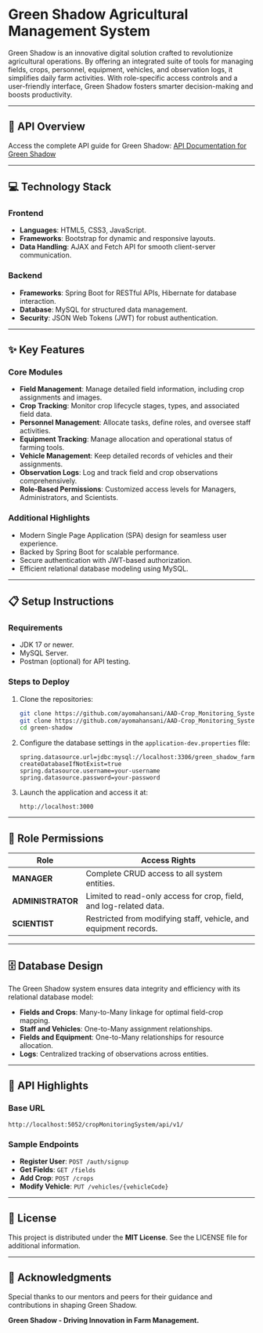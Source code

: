 # Green Shadow Agricultural Management System

Green Shadow is an innovative digital solution crafted to revolutionize agricultural operations. By offering an integrated suite of tools for managing fields, crops, personnel, equipment, vehicles, and observation logs, it simplifies daily farm activities. With role-specific access controls and a user-friendly interface, Green Shadow fosters smarter decision-making and boosts productivity.

---

## 📘 API Overview
Access the complete API guide for Green Shadow:
[API Documentation for Green Shadow](#)

---

## 💻 Technology Stack
### Frontend
- **Languages**: HTML5, CSS3, JavaScript.
- **Frameworks**: Bootstrap for dynamic and responsive layouts.
- **Data Handling**: AJAX and Fetch API for smooth client-server communication.

### Backend
- **Frameworks**: Spring Boot for RESTful APIs, Hibernate for database interaction.
- **Database**: MySQL for structured data management.
- **Security**: JSON Web Tokens (JWT) for robust authentication.

---

## ✨ Key Features
### Core Modules
- **Field Management**: Manage detailed field information, including crop assignments and images.
- **Crop Tracking**: Monitor crop lifecycle stages, types, and associated field data.
- **Personnel Management**: Allocate tasks, define roles, and oversee staff activities.
- **Equipment Tracking**: Manage allocation and operational status of farming tools.
- **Vehicle Management**: Keep detailed records of vehicles and their assignments.
- **Observation Logs**: Log and track field and crop observations comprehensively.
- **Role-Based Permissions**: Customized access levels for Managers, Administrators, and Scientists.

### Additional Highlights
- Modern Single Page Application (SPA) design for seamless user experience.
- Backed by Spring Boot for scalable performance.
- Secure authentication with JWT-based authorization.
- Efficient relational database modeling using MySQL.

---

## 📋 Setup Instructions
### Requirements
- JDK 17 or newer.
- MySQL Server.
- Postman (optional) for API testing.

### Steps to Deploy
1. Clone the repositories:
    ```bash
    git clone https://github.com/ayomahansani/AAD-Crop_Monitoring_System_Backend_SpringBoot.git
    git clone https://github.com/ayomahansani/AAD-Crop_Monitoring_System_Frontend_JS_With_AJAX.git
    cd green-shadow
    ```
2. Configure the database settings in the `application-dev.properties` file:
    ```properties
    spring.datasource.url=jdbc:mysql://localhost:3306/green_shadow_farm?createDatabaseIfNotExist=true
    spring.datasource.username=your-username
    spring.datasource.password=your-password
    ```
3. Launch the application and access it at:
    ```
    http://localhost:3000
    ```

---

## 🔑 Role Permissions
| Role            | Access Rights                                                            |
|-----------------|--------------------------------------------------------------------------|
| **MANAGER**     | Complete CRUD access to all system entities.                            |
| **ADMINISTRATOR** | Limited to read-only access for crop, field, and log-related data.        |
| **SCIENTIST**   | Restricted from modifying staff, vehicle, and equipment records.        |

---

## 🗄️ Database Design
The Green Shadow system ensures data integrity and efficiency with its relational database model:
- **Fields and Crops**: Many-to-Many linkage for optimal field-crop mapping.
- **Staff and Vehicles**: One-to-Many assignment relationships.
- **Fields and Equipment**: One-to-Many relationships for resource allocation.
- **Logs**: Centralized tracking of observations across entities.

---

## 📌 API Highlights
### Base URL
```
http://localhost:5052/cropMonitoringSystem/api/v1/
```

### Sample Endpoints
- **Register User**: `POST /auth/signup`
- **Get Fields**: `GET /fields`
- **Add Crop**: `POST /crops`
- **Modify Vehicle**: `PUT /vehicles/{vehicleCode}`

---

## 📜 License
This project is distributed under the **MIT License**. See the LICENSE file for additional information.

---

## 🙌 Acknowledgments
Special thanks to our mentors and peers for their guidance and contributions in shaping Green Shadow.

**Green Shadow - Driving Innovation in Farm Management.**

